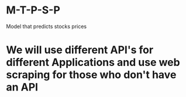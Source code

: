 # M-T-P-S-P
Model that predicts stocks prices
# We will use different API's for different Applications and use web scraping for those who don't have an API
